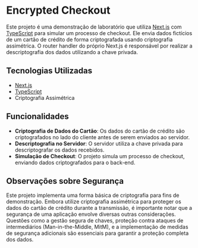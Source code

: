 # Encrypted Checkout

Este projeto é uma demonstração de laboratório que utiliza [Next.js](https://nextjs.org/) com [TypeScript](https://www.typescriptlang.org/) para simular um processo de checkout. Ele envia dados fictícios de um cartão de crédito de forma criptografada usando criptografia assimétrica. O router handler do próprio Next.js é responsável por realizar a descriptografia dos dados utilizando a chave privada.

## Tecnologias Utilizadas

- [Next.js](https://nextjs.org/)
- [TypeScript](https://www.typescriptlang.org/)
- Criptografia Assimétrica

## Funcionalidades

- **Criptografia de Dados do Cartão**: Os dados do cartão de crédito são criptografados no lado do cliente antes de serem enviados ao servidor.
- **Descriptografia no Servidor**: O servidor utiliza a chave privada para descriptografar os dados recebidos.
- **Simulação de Checkout**: O projeto simula um processo de checkout, enviando dados criptografados para o back-end.

## Observações sobre Segurança

Este projeto implementa uma forma básica de criptografia para fins de demonstração. Embora utilize criptografia assimétrica para proteger os dados do cartão de crédito durante a transmissão, é importante notar que a segurança de uma aplicação envolve diversas outras considerações. Questões como a gestão segura de chaves, proteção contra ataques de intermediários (Man-in-the-Middle, MitM), e a implementação de medidas de segurança adicionais são essenciais para garantir a proteção completa dos dados.

